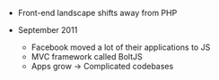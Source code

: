 - Front-end landscape shifts away from PHP

- September 2011
  - Facebook moved a lot of their applications to JS
  - MVC framework called BoltJS
  - Apps grow -> Complicated codebases
